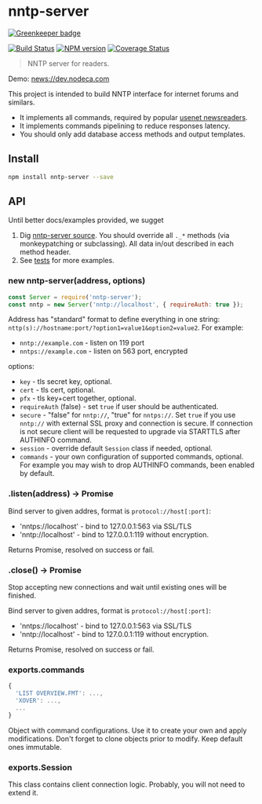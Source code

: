 nntp-server
===========

[![Greenkeeper badge](https://badges.greenkeeper.io/nodeca/nntp-server.svg)](https://greenkeeper.io/)

[![Build Status](https://img.shields.io/travis/nodeca/nntp-server/master.svg?style=flat)](https://travis-ci.org/nodeca/nntp-server)
[![NPM version](https://img.shields.io/npm/v/nntp-server.svg?style=flat)](https://www.npmjs.org/package/nntp-server)
[![Coverage Status](https://coveralls.io/repos/github/nodeca/nntp-server/badge.svg?branch=master)](https://coveralls.io/github/nodeca/nntp-server?branch=master)

> NNTP server for readers.

Demo: [news://dev.nodeca.com](news://dev.nodeca.com)

This project is intended to build NNTP interface for internet forums and
similars.

- It implements all commands, required by popular
  [usenet newsreaders](https://en.wikipedia.org/wiki/List_of_Usenet_newsreaders).
- It implements commands pipelining to reduce responses latency.
- You should only add database access methods and output templates.


Install
-------

```sh
npm install nntp-server --save
```


API
---

Until better docs/examples provided, we sugget

1. Dig [nntp-server source](https://github.com/nodeca/nntp-server/blob/master/index.js).
   You should override all `._*` methods (via monkeypatching or subclassing). All data in/out described in each method header.
2. See [tests](https://github.com/nodeca/nntp-server/tree/master/test)
   for more examples.

### new nntp-server(address, options)

```js
const Server = require('nntp-server');
const nntp = new Server('nntp://localhost', { requireAuth: true });
```

Address has "standard" format to define everything in one string:
`nttp(s)://hostname:port/?option1=value1&option2=value2`. For example:

- `nntp://example.com` - listen on 119 port
- `nntps://example.com` - listen on 563 port, encrypted

options:

- `key` - tls secret key, optional.
- `cert` - tls cert, optional.
- `pfx` - tls key+cert together, optional.
- `requireAuth` (false) - set `true` if user should be authenticated.
- `secure` - "false" for `nntp://`, "true" for `nntps://`. Set `true`
  if you use `nntp://` with external SSL proxy and connection is secure.
  If connection is not secure client will be requested to upgrade via
  STARTTLS after AUTHINFO command.
- `session` - override default `Session` class if needed, optional.
- `commands` - your own configuration of supported commands, optional.
  For example you may wish to drop AUTHINFO commands, been enabled by default.


### .listen(address) -> Promise

Bind server to given addres, format is `protocol://host[:port]`:

- 'nntps://localhost' - bind to 127.0.0.1:563 via SSL/TLS
- 'nntp://localhost' - bind to 127.0.0.1:119 without encryption.

Returns Promise, resolved on success or fail.


### .close() -> Promise

Stop accepting new connections and wait until existing ones will be finished.


Bind server to given addres, format is `protocol://host[:port]`:

- 'nntps://localhost' - bind to 127.0.0.1:563 via SSL/TLS
- 'nntp://localhost' - bind to 127.0.0.1:119 without encryption.

Returns Promise, resolved on success or fail.


### exports.commands

```js
{
  'LIST OVERVIEW.FMT': ...,
  'XOVER': ...,
  ...
}
```

Object with command configurations. Use it to create your own and apply
modifications. Don't forget to clone objects prior to modify. Keep default
ones immutable.


### exports.Session

This class contains client connection logic. Probably, you will not
need to extend it.
